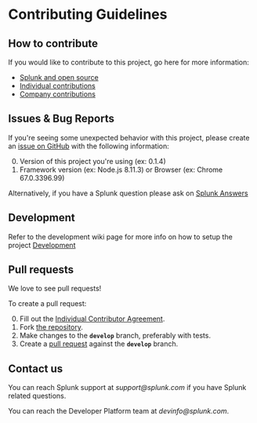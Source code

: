 # Contributing Guidelines

## How to contribute

If you would like to contribute to this project, go here for more information:

* [Splunk and open source][contributions]
* [Individual contributions][indivcontrib]
* [Company contributions][companycontrib]

## Issues & Bug Reports

If you're seeing some unexpected behavior with this project, please create an [issue on GitHub][issues] with the following information:

0. Version of this project you're using (ex: 0.1.4)
0. Framework version (ex: Node.js 8.11.3) or Browser (ex: Chrome 67.0.3396.99)

Alternatively, if you have a Splunk question please ask on [Splunk Answers][answers]


## Development
Refer to the development wiki page for more info on how to setup the project [Development][wiki]

## Pull requests

We love to see pull requests!

To create a pull request:

0. Fill out the [Individual Contributor Agreement][indivcontrib].
0. Fork [the repository][repo].
0. Make changes to the **`develop`** branch, preferably with tests.
0. Create a [pull request][pulls] against the **`develop`** branch.

## Contact us

You can reach Splunk support at _support@splunk.com_ if you have Splunk related questions.

You can reach the Developer Platform team at _devinfo@splunk.com_.

[contributions]:            http://dev.splunk.com/view/opensource/SP-CAAAEDM
[indivcontrib]:             http://dev.splunk.com/goto/individualcontributions
[companycontrib]:           http://dev.splunk.com/view/companycontributions/SP-CAAAEDR
[answers]:                  http://answers.splunk.com/
[repo]:                     https://github.com/splunk/ssc-client-js
[issues]:                   https://github.com/splunk/ssc-client-js/issues
[pulls]:                    https://github.com/splunk/ssc-client-js/pulls
[wiki]:                     https://github.com/splunk/ssc-client-js/wiki/Development
